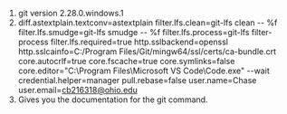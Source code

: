 1. git version 2.28.0.windows.1
2. diff.astextplain.textconv=astextplain
filter.lfs.clean=git-lfs clean -- %f 
filter.lfs.smudge=git-lfs smudge -- %f
filter.lfs.process=git-lfs filter-process
filter.lfs.required=true
http.sslbackend=openssl
http.sslcainfo=C:/Program Files/Git/mingw64/ssl/certs/ca-bundle.crt
core.autocrlf=true
core.fscache=true
core.symlinks=false
core.editor="C:\\Program Files\\Microsoft VS Code\\Code.exe" --wait
credential.helper=manager
pull.rebase=false
user.name=Chase
user.email=cb216318@ohio.edu
3. Gives you the documentation for the git command.